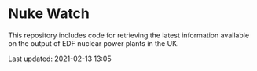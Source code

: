 # Nuke Watch

This repository includes code for retrieving the latest information available on the output of EDF nuclear power plants in the UK.

Last updated: 2021-02-13 13:05